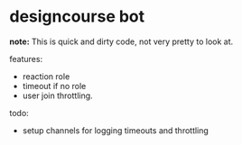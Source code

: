 # designcourse bot

**note:** This is quick and dirty code, not very pretty to look at.

features:
 - reaction role
 - timeout if no role
 - user join throttling.

todo:
 - setup channels for logging timeouts and throttling
